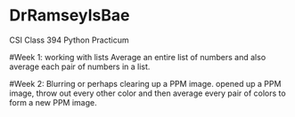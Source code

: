# DrRamseyIsBae

CSI Class 394 Python Practicum


#Week 1: 
        working with lists 
        Average an entire list of numbers and also average each pair of numbers in a list. 

#Week 2: 
        Blurring or perhaps clearing up a PPM image. 
        opened up a PPM image, throw out every other color and then average every pair of colors to form a new PPM image. 
        
        
